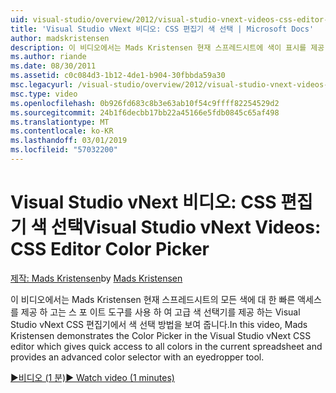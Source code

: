```yaml
---
uid: visual-studio/overview/2012/visual-studio-vnext-videos-css-editor-color-picker
title: 'Visual Studio vNext 비디오: CSS 편집기 색 선택 | Microsoft Docs'
author: madskristensen
description: 이 비디오에서는 Mads Kristensen 현재 스프레드시트에 색이 표시를 제공 하는 Visual Studio vNext CSS 편집기에서 색 선택 방법을 설명 하는 중...
ms.author: riande
ms.date: 08/30/2011
ms.assetid: c0c084d3-1b12-4de1-b904-30fbbda59a30
msc.legacyurl: /visual-studio/overview/2012/visual-studio-vnext-videos-css-editor-color-picker
msc.type: video
ms.openlocfilehash: 0b926fd683c8b3e63ab10f54c9ffff82254529d2
ms.sourcegitcommit: 24b1f6decbb17bb22a45166e5fdb0845c65af498
ms.translationtype: MT
ms.contentlocale: ko-KR
ms.lasthandoff: 03/01/2019
ms.locfileid: "57032200"
---
```

<a name="visual-studio-vnext-videos-css-editor-color-picker"></a><span data-ttu-id="04872-103">Visual Studio vNext 비디오: CSS 편집기 색 선택</span><span class="sxs-lookup"><span data-stu-id="04872-103">Visual Studio vNext Videos: CSS Editor Color Picker</span></span>
====================
<span data-ttu-id="04872-104">[제작: Mads Kristensen](https://github.com/madskristensen)</span><span class="sxs-lookup"><span data-stu-id="04872-104">by [Mads Kristensen](https://github.com/madskristensen)</span></span>

<span data-ttu-id="04872-105">이 비디오에서는 Mads Kristensen 현재 스프레드시트의 모든 색에 대 한 빠른 액세스를 제공 하 고는 스 포 이트 도구를 사용 하 여 고급 색 선택기를 제공 하는 Visual Studio vNext CSS 편집기에서 색 선택 방법을 보여 줍니다.</span><span class="sxs-lookup"><span data-stu-id="04872-105">In this video, Mads Kristensen demonstrates the Color Picker in the Visual Studio vNext CSS editor which gives quick access to all colors in the current spreadsheet and provides an advanced color selector with an eyedropper tool.</span></span>

[<span data-ttu-id="04872-106">&#9654;비디오 (1 분)</span><span class="sxs-lookup"><span data-stu-id="04872-106">&#9654; Watch video (1 minutes)</span></span>](https://channel9.msdn.com/Blogs/ASP-NET-Site-Videos/visual-studio-vnext-videos-css-editor-color-picker)
